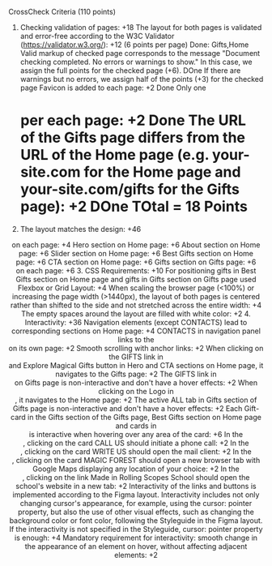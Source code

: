 CrossCheck Criteria (110 points)
1. Checking validation of pages: +18
The layout for both pages is validated and error-free according to the W3C Validator (https://validator.w3.org/): +12 (6 points per page) Done: Gifts,Home
Valid markup of checked page corresponds to the message "Document checking completed. No errors or warnings to show." In this case, we assign the full points for the checked page (+6). DOne
If there are warnings but no errors, we assign half of the points (+3) for the checked page
Favicon is added to each page: +2 Done
Only one <h1> per each page: +2 Done
The URL of the Gifts page differs from the URL of the Home page (e.g. your-site.com for the Home page and your-site.com/gifts for the Gifts page): +2 DOne
TOtal = 18 Points
2. The layout matches the design: +46
<header> on each page: +4
Hero section on Home page: +6
About section on Home page: +6
Slider section on Home page: +6
Best Gifts section on Home page: +6
CTA section on Home page: +6
Gifts section on Gifts page: +6
<footer> on each page: +6
3. CSS Requirements: +10
For positioning gifts in Best Gifts section on Home page and gifts in Gifts section on Gifts page used Flexbox or Grid Layout: +4
When scaling the browser page (<100%) or increasing the page width (>1440px), the layout of both pages is centered rather than shifted to the side and not stretched across the entire width: +4
The empty spaces around the layout are filled with white color: +2
4. Interactivity: +36
Navigation elements (except CONTACTS) lead to corresponding sections on Home page: +4
CONTACTS in navigation panel links to the <footer> on its own page: +2
Smooth scrolling with anchor links: +2
When clicking on the GIFTS link in <header> and Explore Magical Gifts button in Hero and CTA sections on Home page, it navigates to the Gifts page: +2
The GIFTS link in <header> on Gifts page is non-interactive and don't have a hover effects: +2
When clicking on the Logo in <header>, it navigates to the Home page: +2
The active ALL tab in Gifts section of Gifts page is non-interactive and don't have a hover effects: +2
Each Gift-card in the Gifts section of the Gifts page, Best Gifts section on Home page and cards in <footer> is interactive when hovering over any area of the card: +6
In the <footer>, clicking on the card CALL US should initiate a phone call: +2
In the <footer>, clicking on the card WRITE US should open the mail client: +2
In the <footer>, clicking on the card MAGIC FOREST should open a new browser tab with Google Maps displaying any location of your choice: +2
In the <footer>, clicking on the link Made in Rolling Scopes School should open the school's website in a new tab: +2
Interactivity of the links and buttons is implemented according to the Figma layout. Interactivity includes not only changing cursor's appearance, for example, using the cursor: pointer property, but also the use of other visual effects, such as changing the background color or font color, following the Styleguide in the Figma layout. If the interactivity is not specified in the Styleguide, cursor: pointer property is enough: +4
Mandatory requirement for interactivity: smooth change in the appearance of an element on hover, without affecting adjacent elements: +2